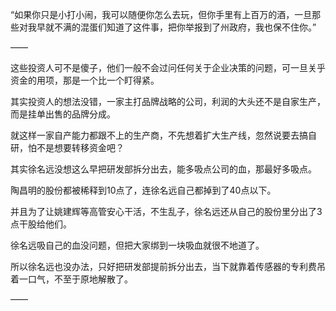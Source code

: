 “如果你只是小打小闹，我可以随便你怎么去玩，但你手里有上百万的酒，一旦那些对我早就不满的混蛋们知道了这件事，把你举报到了州政府，我也保不住你。”

——

这些投资人可不是傻子，他们一般不会过问任何关于企业决策的问题，可一旦关乎资金的用项，那是一个比一个盯得紧。

其实投资人的想法没错，一家主打品牌战略的公司，利润的大头还不是自家生产，而是挂单出售的品牌分成。

就这样一家自产能力都跟不上的生产商，不先想着扩大生产线，忽然说要去搞自研，怕不是想要转移资金吧？

其实徐名远没想这么早把研发部拆分出去，能多吸点公司的血，那最好多吸点。

陶昌明的股份都被稀释到10点了，连徐名远自己都掉到了40点以下。

并且为了让姚建辉等高管安心干活，不生乱子，徐名远还从自己的股份里分出了3点干股给他们。

徐名远吸自己的血没问题，但把大家绑到一块吸血就很不地道了。

所以徐名远也没办法，只好把研发部提前拆分出去，当下就靠着传感器的专利费吊着一口气，不至于原地解散了。

——

